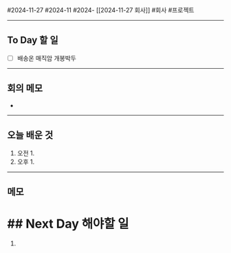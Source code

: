 #2024-11-27 #2024-11 #2024- [[2024-11-27 회사]]
#회사 #프로젝트

---
## To Day 할 일
- [ ] 배송온 매직암 개봉박두
---
## 회의 메모
- 
---
## 오늘 배운 것
1. 오전
    1. 
2. 오후
    1. 
---
## 메모


# ## Next Day 해야할 일
1. 
